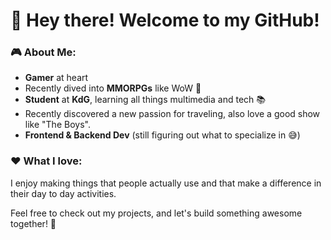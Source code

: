 # 👋 Hey there! Welcome to my GitHub!

### 🎮 About Me:
- **Gamer** at heart
- Recently dived into **MMORPGs** like WoW 🐉
- **Student** at **KdG**, learning all things multimedia and tech 📚
- Recently discovered a new passion for traveling, also love a good show like "The Boys".
- **Frontend & Backend Dev** (still figuring out what to specialize in 😅)
  
### ❤️ What I love:
I enjoy making things that people actually use and that make a difference in their day to day activities.

Feel free to check out my projects, and let's build something awesome together! 🚀

